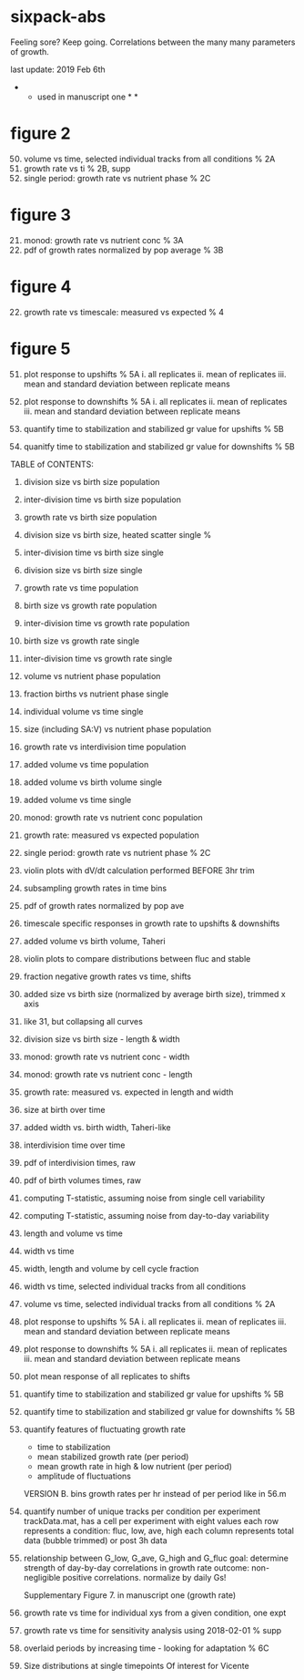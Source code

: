 # sixpack-abs
Feeling sore? Keep going. Correlations between the many many parameters of growth.

last update: 2019 Feb 6th


* * used in manuscript one * *

# figure 2
50. volume vs time, selected individual tracks from all conditions			% 2A
7.  growth rate vs ti													% 2B, supp
23. single period: growth rate vs nutrient phase							% 2C

# figure 3
21. monod: growth rate vs nutrient conc										% 3A
26. pdf of growth rates normalized by pop average 							% 3B

# figure 4
22. growth rate vs timescale: measured vs expected						   	% 4		

# figure 5
51. plot response to upshifts												% 5A
		i. all replicates
	   ii. mean of replicates
	  iii. mean and standard deviation between replicate means

52. plot response to downshifts 											% 5A
		i. all replicates
	   ii. mean of replicates
	  iii. mean and standard deviation between replicate means

54. quantify time to stabilization and stabilized gr value for upshifts		% 5B
55. quanitfy time to stabilization and stabilized gr value for downshifts   % 5B





TABLE of CONTENTS:

1. division size vs birth size  					population
2. inter-division time vs birth size 				population
3. growth rate vs birth size						population

4. division size vs birth size, heated scatter		single				%

5. inter-division time vs birth size				single
6. division size vs birth size						single

7. growth rate vs time 								population
8. birth size vs growth rate						population
9. inter-division time vs growth rate				population
10. birth size vs growth rate						single
11. inter-division time vs growth rate  			single

12. volume vs nutrient phase						population
13. fraction births vs nutrient phase				single
14. individual volume vs time 						single
15. size (including SA:V) vs nutrient phase 		population
16. growth rate vs interdivision time 				population

17. added volume vs time 							population
18. added volume vs birth volume					single
19. added volume vs time 							single


21. monod: growth rate vs nutrient conc				population
22. growth rate: measured vs expected				population
23. single period: growth rate vs nutrient phase							% 2C


24. violin plots with dV/dt calculation performed BEFORE 3hr trim
25. subsampling growth rates in time bins

26. pdf of growth rates normalized by pop ave

27. timescale specific responses in growth rate to upshifts & downshifts

28. added volume vs birth volume, Taheri	

29. violin plots to compare distributions between fluc and stable
30. fraction negative growth rates vs time, shifts 
31. added size vs birth size (normalized by average birth size), trimmed x axis
32. like 31, but collapsing all curves

33. division size vs birth size - length & width
34. monod: growth rate vs nutrient conc - width 
35. monod: growth rate vs nutrient conc - length
36. growth rate: measured vs. expected in length and width
37. size at birth over time
38. added width vs. birth width, Taheri-like
39. interdivision time over time

40. pdf of interdivision times, raw

41. pdf of birth volumes times, raw

42. computing T-statistic, assuming noise from single cell variability 
43. computing T-statistic, assuming noise from day-to-day variability

46. length and volume vs time
47. width vs time
48. width, length and volume by cell cycle fraction
49. width vs time, selected individual tracks from all conditions
50. volume vs time, selected individual tracks from all conditions			% 2A

51. plot response to upshifts												% 5A
		i. all replicates
	   ii. mean of replicates
	  iii. mean and standard deviation between replicate means

52. plot response to downshifts 											% 5A
		i. all replicates
	   ii. mean of replicates
	  iii. mean and standard deviation between replicate means

53. plot mean response of all replicates to shifts								
54. quantify time to stabilization and stabilized gr value for upshifts			% 5B
55. quantify time to stabilization and stabilized gr value for downshifts 		% 5B

56. quantify features of fluctuating growth rate
	- time to stabilization
	- mean stabilized growth rate (per period)
	- mean growth rate in high & low nutrient (per period)
	- amplitude of fluctuations

	VERSION B. bins growth rates per hr instead of per period like in 56.m


57. quantify number of unique tracks per condition per experiment
	trackData.mat, has a cell per experiment with eight values
	each row represents a condition: fluc, low, ave, high
	each column represents total data (bubble trimmed) or post 3h data 


58. relationship between G_low, G_ave, G_high and G_fluc
	goal: determine strength of day-by-day correlations in growth rate
	outcome: non-negligible positive correlations. normalize by daily Gs!

	Supplementary Figure 7. in manuscript one (growth rate)


70. growth rate vs time for individual xys from a given condition, one expt
71. growth rate vs time for sensitivity analysis using 2018-02-01 				% supp
72. overlaid periods by increasing time - looking for adaptation				% 6C

73. Size distributions at single timepoints
    Of interest for Vicente